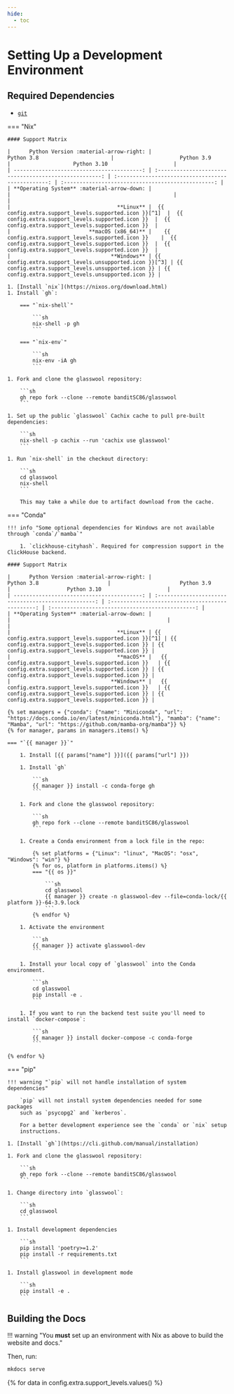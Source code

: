 ```yaml
---
hide:
  - toc
---
```


# Setting Up a Development Environment

## Required Dependencies

- [`git`](https://git-scm.com/)

=== "Nix"

    #### Support Matrix

    |      Python Version :material-arrow-right: |                       Python 3.8                       |                     Python 3.9                     |                    Python 3.10                     |
    | -----------------------------------------: | :----------------------------------------------------: | :------------------------------------------------: | :------------------------------------------------: |
    | **Operating System** :material-arrow-down: |                                                        |                                                    |                                                    |
    |                                  **Linux** |  {{ config.extra.support_levels.supported.icon }}[^1]  |  {{ config.extra.support_levels.supported.icon }}  |  {{ config.extra.support_levels.supported.icon }}  |
    |                         **macOS (x86_64)** |    {{ config.extra.support_levels.supported.icon }}    |  {{ config.extra.support_levels.supported.icon }}  |  {{ config.extra.support_levels.supported.icon }}  |
    |                                **Windows** | {{ config.extra.support_levels.unsupported.icon }}[^3] | {{ config.extra.support_levels.unsupported.icon }} | {{ config.extra.support_levels.unsupported.icon }} |

    1. [Install `nix`](https://nixos.org/download.html)
    1. Install `gh`:

        === "`nix-shell`"

            ```sh
            nix-shell -p gh
            ```

        === "`nix-env`"

            ```sh
            nix-env -iA gh
            ```

    1. Fork and clone the glasswool repository:

        ```sh
        gh repo fork --clone --remote banditSC86/glasswool
        ```

    1. Set up the public `glasswool` Cachix cache to pull pre-built dependencies:

        ```sh
        nix-shell -p cachix --run 'cachix use glasswool'
        ```

    1. Run `nix-shell` in the checkout directory:

        ```sh
        cd glasswool
        nix-shell
        ```

        This may take a while due to artifact download from the cache.

=== "Conda"

    !!! info "Some optional dependencies for Windows are not available through `conda`/`mamba`"

        1. `clickhouse-cityhash`. Required for compression support in the ClickHouse backend.

    #### Support Matrix

    |      Python Version :material-arrow-right: |                      Python 3.8                      |                      Python 3.9                  |                  Python 3.10                     |
    | -----------------------------------------: | :--------------------------------------------------: | :----------------------------------------------: | :----------------------------------------------: |
    | **Operating System** :material-arrow-down: |                                                      |                                                  |                                                  |
    |                                  **Linux** | {{ config.extra.support_levels.supported.icon }}[^1] | {{ config.extra.support_levels.supported.icon }} | {{ config.extra.support_levels.supported.icon }} |
    |                                  **macOS** |   {{ config.extra.support_levels.supported.icon }}   | {{ config.extra.support_levels.supported.icon }} | {{ config.extra.support_levels.supported.icon }} |
    |                                **Windows** |   {{ config.extra.support_levels.supported.icon }}   | {{ config.extra.support_levels.supported.icon }} | {{ config.extra.support_levels.supported.icon }} |

    {% set managers = {"conda": {"name": "Miniconda", "url": "https://docs.conda.io/en/latest/miniconda.html"}, "mamba": {"name": "Mamba", "url": "https://github.com/mamba-org/mamba"}} %}
    {% for manager, params in managers.items() %}

    === "`{{ manager }}`"

        1. Install [{{ params["name"] }}]({{ params["url"] }})

        1. Install `gh`

            ```sh
            {{ manager }} install -c conda-forge gh
            ```

        1. Fork and clone the glasswool repository:

            ```sh
            gh repo fork --clone --remote banditSC86/glasswool
            ```

        1. Create a Conda environment from a lock file in the repo:

            {% set platforms = {"Linux": "linux", "MacOS": "osx", "Windows": "win"} %}
            {% for os, platform in platforms.items() %}
            === "{{ os }}"

                ```sh
                cd glasswool
                {{ manager }} create -n glasswool-dev --file=conda-lock/{{ platform }}-64-3.9.lock
                ```
            {% endfor %}

        1. Activate the environment

            ```sh
            {{ manager }} activate glasswool-dev
            ```

        1. Install your local copy of `glasswool` into the Conda environment.

            ```sh
            cd glasswool
            pip install -e .
            ```

        1. If you want to run the backend test suite you'll need to install `docker-compose`:

            ```sh
            {{ manager }} install docker-compose -c conda-forge
            ```

    {% endfor %}

=== "pip"

    !!! warning "`pip` will not handle installation of system dependencies"

        `pip` will not install system dependencies needed for some packages
        such as `psycopg2` and `kerberos`.

        For a better development experience see the `conda` or `nix` setup
        instructions.

    1. [Install `gh`](https://cli.github.com/manual/installation)

    1. Fork and clone the glasswool repository:

        ```sh
        gh repo fork --clone --remote banditSC86/glasswool
        ```

    1. Change directory into `glasswool`:

        ```sh
        cd glasswool
        ```

    1. Install development dependencies

        ```sh
        pip install 'poetry>=1.2'
        pip install -r requirements.txt
        ```

    1. Install glasswool in development mode

        ```sh
        pip install -e .
        ```

## Building the Docs

!!! warning "You **must** set up an environment with Nix as above to build the website and docs."

Then, run:

```sh
mkdocs serve
```

{% for data in config.extra.support_levels.values() %}
[^{{ loop.index }}]: {{ data.description }}
{% endfor %}
